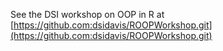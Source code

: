 See the DSI workshop on OOP in R at
[https://github.com:dsidavis/ROOPWorkshop.git](https://github.com:dsidavis/ROOPWorkshop.git)


